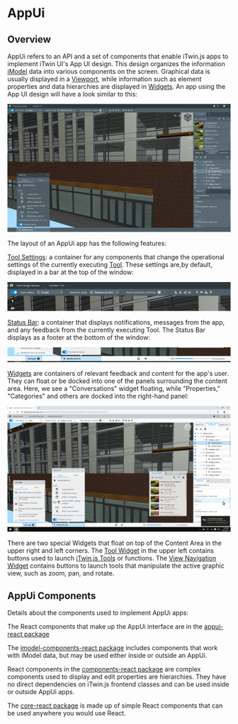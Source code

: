 # AppUi
## Overview

AppUi refers to an API and a set of components that enable iTwin.js apps to implement iTwin UI's App UI design. This design organizes the information  [iModel](../../iModels) data into various components on the screen. Graphical data is usually displayed in a [Viewport](../imodel&#8209;components/Viewport), while information such as element properties and data hierarchies are displayed in [Widgets](./appui&#8209;react/Widgets). An app using the App UI design will have a look similar to this:

![AppUi](./images/AppUiDarkTheme.png)

The layout of an AppUi app has the following features:

[Tool Settings](./appui&#8209;react/ToolSettings): a container for any components that change the operational settings of the currently executing [Tool](../../frontend/Tools). These settings are,by default, displayed in a bar at the top of the window:

![ToolSettings](./images/ToolSettings.png)

[Status Bar](./appui&#8209;react/StatusBar): a container that displays notifications, messages from the app, and any feedback from the currently executing Tool. The Status Bar displays as a footer at the bottom of the window:

![StatusBar](./images/StatusBar.png)

[Widgets](./appui&#8209;react/Widgets) are containers of relevant feedback and content for the app's user. They can float or be docked into one of the panels surrounding the content area. Here, we see a "Conversations" widget floating, while "Properties," "Categories" and others are docked into the right-hand panel:

![Widgets](./images/AppUiLightTheme.png)

There are two special Widgets that float on top of the Content Area in the upper right and left corners. The [Tool Widget](./appui&#8209;react/Widgets.md##ToolWidget) in the upper left contains buttons used to launch [iTwin.js Tools](../../frontend/Tools) or functions. The [View Navigation Widget](./appui&#8209;react/Widgets.md##NavigationWidget) contains buttons to launch tools that manipulate the active graphic view, such as zoom, pan, and rotate.

## AppUi Components

Details about the components used to implement AppUi apps:

The React components that make up the AppUi interface are in the [appui-react package](./appui&#8209;react/index)

The [imodel-components-react package](../imodel&#8209;components/index) includes components that work with iModel data, but may be used either inside or outside an AppUi.

React components in the [components-react package](../components/index) are complex components used to display and edit properties are hierarchies. They have no direct dependencies on iTwin.js frontend classes and can be used inside or outside AppUi apps.

The [core-react package](../core/index) is made up of simple React components that can be used anywhere you would use React.